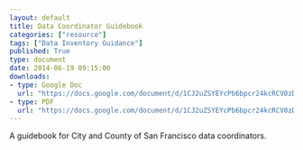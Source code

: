 ```yaml
---
layout: default
title: Data Coordinator Guidebook
categories: ["resource"]
tags: ["Data Inventory Guidance"]
published: True
type: document
date: 2014-06-19 09:15:00
downloads:
- type: Google Doc
  url: "https://docs.google.com/document/d/1CJ2uZSYEYcPb6bpcr24kcRCV0zDN-9xYE-o7FA23EMk/edit?usp=sharing"
- type: PDF
  url: "https://docs.google.com/document/d/1CJ2uZSYEYcPb6bpcr24kcRCV0zDN-9xYE-o7FA23EMk/export?format=pdf"
---
```

A guidebook for City and County of San Francisco data coordinators.